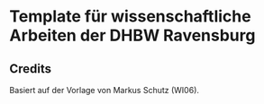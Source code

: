 # Template für wissenschaftliche Arbeiten der DHBW Ravensburg

## Credits

Basiert auf der Vorlage von Markus Schutz (WI06).

